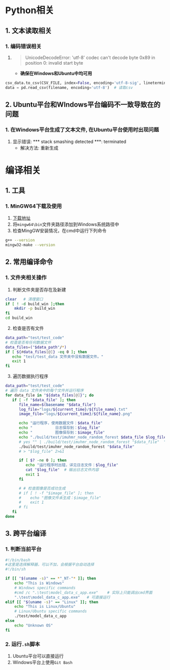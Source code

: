 # Python相关
## 1. 文本读取相关
### 1. 编码错误相关
1. > UnicodeDecodeError: 'utf-8' codec can't decode byte 0x89 in position 0: invalid start byte
    - **确保在Windows和Ubuntu中均可用**
```python
csv_data.to_csv(CSV_FILE, index=False, encoding='utf-8-sig', lineterminator='\n') # 保存csv
data = pd.read_csv(filename, encoding='utf-8')  # 读取csv
```

## 2. **Ubuntu平台和WIndows平台编码不一致导致在的问题**
### 1. 在Windows平台生成了文本文件, 在Ubuntu平台使用时出现问题
1. 显示错误: *** stack smashing detected ***: terminated
    - 解决方法: 重新生成

# 编译相关
## 1. 工具
### 1. MinGW64下载及使用
1. [下载地址](https://github.com/niXman/mingw-builds-binaries/releases?page=1)
2. 将`mingw64\bin`文件夹路径添加到Windows系统路径中
3. 检查MingGW安装情况，在cmd中运行下列命令
```bash
g++ --version
mingw32-make --version
```

## 2. 常用编译命令
### 1. 文件夹相关操作
1. 判断文件夹是否存在及新建
```bash
clear   # 清理窗口
if [ ! -d build_win ];then
    mkdir -p build_win
fi
cd build_win
```

2. 检查是否有文件
```bash
data_path="test/test_code"
# 检查是否有任何数据文件
data_files=("$data_path"/*)
if [ ${#data_files[@]} -eq 0 ]; then
   echo "test/test_data 文件夹中没有数据文件。"
   exit 1
fi
```

3. 遍历数据执行程序
```bash
data_path="test/test_code"
# 遍历 data 文件夹中的每个文件并运行程序
for data_file in "${data_files[@]}"; do
   if [ -f "$data_file" ]; then
      file_name=$(basename "$data_file")
      log_file="logs/${current_time}/${file_name}.txt"
      image_file="logs/${current_time}/${file_name}.png"

      echo "运行程序，使用数据文件：$data_file"
      echo "          日志保存到：$log_file"
      echo "          图像保存到：$image_file"
      echo "./build/test/imuhmr_node_random_forest $data_file $log_file"
      # yes "" | ./build/test/imuhmr_node_random_forest "$data_file"  "$image_file" > "$log_file" 2>&1
      ./build/test/imuhmr_node_random_forest "$data_file"
      # > "$log_file" 2>&1

      if [ $? -ne 0 ]; then
         echo "运行程序时出错，详见日志文件：$log_file"
         cat "$log_file"  # 输出日志文件内容
         exit 1
      fi

      # # 检查图像是否成功生成
      # if [ ! -f "$image_file" ]; then
      #    echo "图像文件未生成：$image_file"
      #    exit 1
      # fi
   fi
done
```

## 3. 跨平台编译
### 1. 判断当前平台
```bash
#!/bin/bash
#这里是选择解释器，可以不加，会根据平台自动选择
#!/bin/sh

if [[ "$(uname -s)" == *"_NT-"* ]]; then
    echo "This is Windows"
    # Windows specific commands
    #cmd /c ".\test\model_data_c_app.exe"    # 实际上只能调出cmd界面
    ".\test\model_data_c_app.exe"   # 可直接运行
elif [[ "$(uname -s)" == "Linux" ]]; then
    echo "This is Linux/Ubuntu"
    # Linux/Ubuntu specific commands
    ./test/model_data_c_app
else
    echo "Unknown OS"
fi
```


### 2. 运行`.sh`脚本
1. Ubuntu平台可以直接运行
2. Windows平台上使用`Git Bash`

